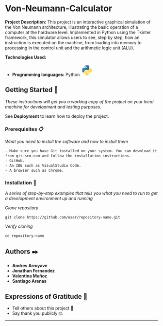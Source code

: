 # Von-Neumann-Calculator

**Project Description:**
This project is an interactive graphical simulation of the Von Neumann architecture, illustrating the basic operation of a computer at the hardware level. Implemented in Python using the Tkinter framework, this simulator allows users to see, step by step, how an instruction is executed on the machine, from loading into memory to processing in the control unit and the arithmetic logic unit (ALU).

**Technologies Used:** 
- **Programming languages:** Python <img src="https://raw.githubusercontent.com/devicons/devicon/master/icons/python/python-original.svg" alt="python" width="40" height="40"/>

## Getting Started 🚀

_These instructions will get you a working copy of the project on your local machine for development and testing purposes._

See **Deployment** to learn how to deploy the project.

### Prerequisites 📋

_What you need to install the software and how to install them_

```
- Make sure you have Git installed on your system. You can download it from git-scm.com and follow the installation instructions.
- GitHub.
- An IDE such as VisualStudio Code.
- A browser such as Chrome.
```

### Installation 🔧

_A series of step-by-step examples that tells you what you need to run to get a development environment up and running_

_Clone repository_

```
git clone https://github.com/user/repository-name.git
```

_Verify cloning_

```
cd repository-name
```

## Authors ✒️

* **Andres Arroyave**
* **Jonathan Fernandez**
* **Valentina Muñoz**
* **Santiago Arenas**


## Expressions of Gratitude 🎁

* Tell others about this project 📢
* Say thank you publicly 🤓.

--- 
